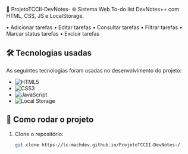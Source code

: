 📝 ProjetoTCCII-DevNotes-
🌐 Sistema Web To-do list DevNotes++ com HTML, CSS, JS e LocalStorage.

• Adicionar tarefas
• Editar tarefas
• Consultar tarefas
• Filtrar tarefas
• Marcar status tarefas
• Excluir tarefas

## 🛠️ Tecnologias usadas

As seguintes tecnologias foram usadas no desenvolvimento do projeto:

- ![HTML5](https://img.shields.io/badge/-HTML5-E34F26?style=flat&logo=html5&logoColor=white)
- ![CSS3](https://img.shields.io/badge/-CSS3-1572B6?style=flat&logo=css3)
- ![JavaScript](https://img.shields.io/badge/-JavaScript-F7DF1E?style=flat&logo=javascript)
- ![Local Storage](https://img.shields.io/badge/Local%20Storage-Enabled-brightgreen)

## 🚀 Como rodar o projeto

1. Clone o repositório:
   ```bash
   git clone https://lc-machdev.github.io/ProjetoTCCII-DevNotes-/
   ```
